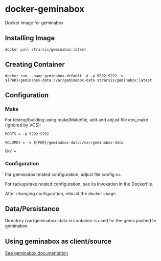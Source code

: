 # docker-geminabox
Docker image for geminabox


## Installing Image

`docker pull strarsis/geminabox:latest`


## Creating Container

`docker run --name geminabox-default -d -p 9292:9292 -v ${PWD}/geminabox-data:/var/geminabox-data strarsis/geminabox:latest`


## Configuration

### Make
For testing/building using make/Makefile, add and adjust file env_make (ignored by VCS):
````
PORTS = -p 9292:9292

VOLUMES = -v ${PWD}/geminabox-data:/var/geminabox-data

ENV =
````

### Configuration
For geminabox related configuration, adjust file config.ru.

For rackup/rake related configuration, see its invokation in the Dockerfile.

After changing configuration, rebuild the docker image.


## Data/Persistance

Directory /var/geminabox-data in container is used for the gems pushed to geminabox.


## Using geminabox as client/source

[See geminabox documentation](https://github.com/geminabox/geminabox#client-usage)

